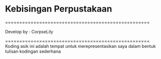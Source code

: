 # Kebisingan Perpustakaan
===================================================

Develop by : CorpseLily

===================================================
Koding asik ini adalah tempat untuk merepresentasikan  saya dalam bentuk tulisan kodingan sederhana 
